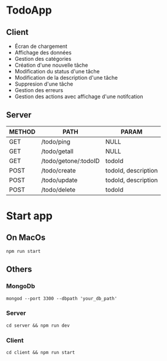 # TodoApp

## Client

- Écran de chargement
- Affichage des données
- Gestion des catégories
- Création d'une nouvelle tâche
- Modification du status d'une tâche
- Modification de la description d'une tâche
- Suppresion d'une tâche
- Gestion des erreurs
- Gestion des actions avec affichage d'une notifcation

## Server

| METHOD    | PATH                    | PARAM
| ---       | ---                     | --
| GET       | /todo/ping              | NULL
| GET       | /todo/getall            | NULL
| GET       | /todo/getone/:todoID    | todoId
| POST      | /todo/create            | todoId, description
| POST      | /todo/update            | todoId, description
| POST      | /todo/delete            | todoId


# Start app

## On MacOs
`npm run start`

## Others
### MongoDb
`mongod --port 3300 --dbpath 'your_db_path'`
### Server
`cd server && npm run dev`
### Client
`cd client && npm run start`
